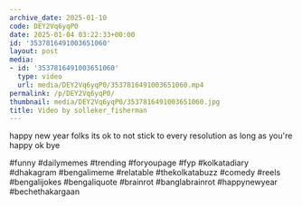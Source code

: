 ```yaml
---
archive_date: 2025-01-10
code: DEY2Vq6yqP0
date: 2025-01-04 03:22:33+00:00
id: '3537816491003651060'
layout: post
media:
- id: '3537816491003651060'
  type: video
  url: media/DEY2Vq6yqP0/3537816491003651060.mp4
permalink: /p/DEY2Vq6yqP0/
thumbnail: media/DEY2Vq6yqP0/3537816491003651060.jpg
title: Video by solleker_fisherman
---
```


happy new year folks its ok to not stick to every resolution as long as you're happy ok bye  
  
#funny #dailymemes #trending #foryoupage #fyp  #kolkatadiary #dhakagram #bengalimeme #relatable #thekolkatabuzz #comedy #reels #bengalijokes #bengaliquote #brainrot #banglabrainrot #happynewyear #bechethakargaan